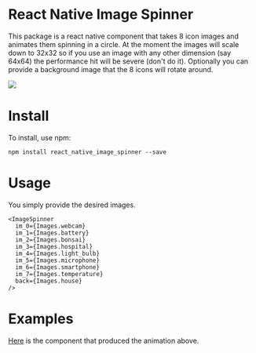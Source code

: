 # React Native Image Spinner

This package is a react native component that takes 8 icon images and animates them spinning in a circle. At the moment the images will scale down to 32x32 so if you use an image with any other dimension (say 64x64) the performance hit will be severe (don't do it). Optionally you can provide a background image that the 8 icons will rotate around.

![](https://media.giphy.com/media/l2SqdYKF6sPGZ3vhK/giphy.gif)

# Install

To install, use npm:

```
npm install react_native_image_spinner --save
```

# Usage

You simply provide the desired images.

```
<ImageSpinner
  im_0={Images.webcam}
  im_1={Images.battery}
  im_2={Images.bonsai}
  im_3={Images.hospital}
  im_4={Images.light_bulb}
  im_5={Images.microphone}
  im_6={Images.smartphone}
  im_7={Images.temperature}
  back={Images.house}
/>
```

# Examples

[Here](https://github.com/Introvertuous/smart_home/blob/master/mobile/App/Containers/PresentationScreen.js) is the component that produced the animation above.
